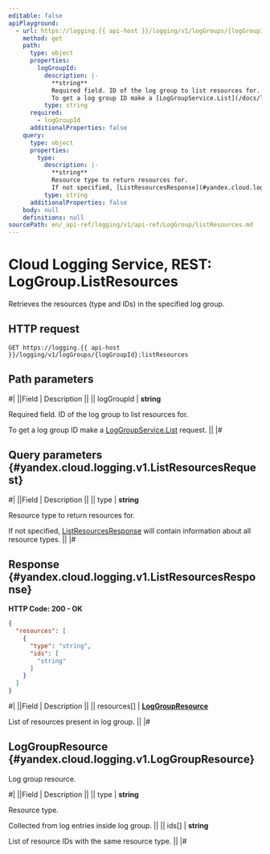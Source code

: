 ```yaml
---
editable: false
apiPlayground:
  - url: https://logging.{{ api-host }}/logging/v1/logGroups/{logGroupId}:listResources
    method: get
    path:
      type: object
      properties:
        logGroupId:
          description: |-
            **string**
            Required field. ID of the log group to list resources for.
            To get a log group ID make a [LogGroupService.List](/docs/logging/api-ref/LogGroup/list#List) request.
          type: string
      required:
        - logGroupId
      additionalProperties: false
    query:
      type: object
      properties:
        type:
          description: |-
            **string**
            Resource type to return resources for.
            If not specified, [ListResourcesResponse](#yandex.cloud.logging.v1.ListResourcesResponse) will contain information about all resource types.
          type: string
      additionalProperties: false
    body: null
    definitions: null
sourcePath: en/_api-ref/logging/v1/api-ref/LogGroup/listResources.md
---
```


# Cloud Logging Service, REST: LogGroup.ListResources

Retrieves the resources (type and IDs) in the specified log group.

## HTTP request

```
GET https://logging.{{ api-host }}/logging/v1/logGroups/{logGroupId}:listResources
```

## Path parameters

#|
||Field | Description ||
|| logGroupId | **string**

Required field. ID of the log group to list resources for.

To get a log group ID make a [LogGroupService.List](/docs/logging/api-ref/LogGroup/list#List) request. ||
|#

## Query parameters {#yandex.cloud.logging.v1.ListResourcesRequest}

#|
||Field | Description ||
|| type | **string**

Resource type to return resources for.

If not specified, [ListResourcesResponse](#yandex.cloud.logging.v1.ListResourcesResponse) will contain information about all resource types. ||
|#

## Response {#yandex.cloud.logging.v1.ListResourcesResponse}

**HTTP Code: 200 - OK**

```json
{
  "resources": [
    {
      "type": "string",
      "ids": [
        "string"
      ]
    }
  ]
}
```

#|
||Field | Description ||
|| resources[] | **[LogGroupResource](#yandex.cloud.logging.v1.LogGroupResource)**

List of resources present in log group. ||
|#

## LogGroupResource {#yandex.cloud.logging.v1.LogGroupResource}

Log group resource.

#|
||Field | Description ||
|| type | **string**

Resource type.

Collected from log entries inside log group. ||
|| ids[] | **string**

List of resource IDs with the same resource type. ||
|#